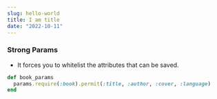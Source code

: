 ```yaml
---
slug: hello-world
title: I am title
date: "2022-10-11"
---
```

### Strong Params
- It forces you to whitelist the attributes that can be saved.
```ruby
def book_params
  params.require(:book).permit(:title, :author, :cover, :language)
end
``` 